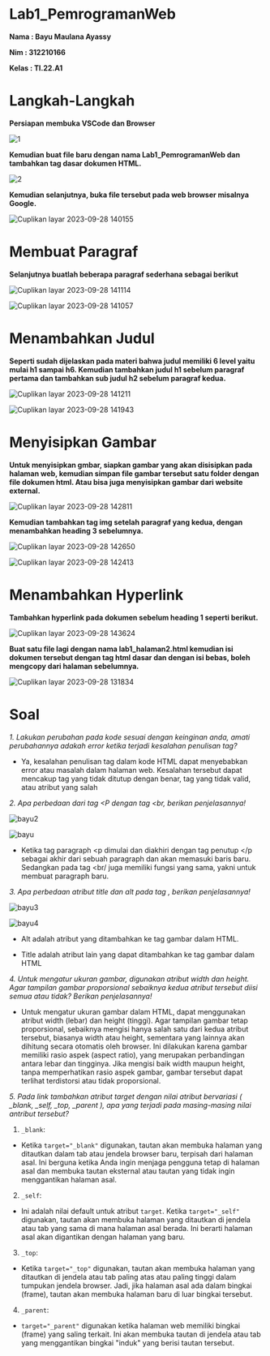 # Lab1_PemrogramanWeb
 **Nama  : Bayu Maulana Ayassy**
 
 **Nim   : 312210166**
 
 **Kelas : TI.22.A1**

 # Langkah-Langkah
 **Persiapan membuka VSCode dan Browser**

 ![1](https://github.com/Bayuayassy/Lab1_PemrogramanWeb/assets/115678251/e272222a-3413-481c-a50c-127be58c0129)

 **Kemudian buat file baru dengan nama Lab1_PemrogramanWeb dan tambahkan tag dasar dokumen HTML.**

![2](https://github.com/Bayuayassy/Lab1_PemrogramanWeb/assets/115678251/8170eb62-d02e-4c56-a666-05805ceb6385)

**Kemudian selanjutnya, buka file tersebut pada web browser misalnya Google.**

![Cuplikan layar 2023-09-28 140155](https://github.com/Bayuayassy/Lab1_PemrogramanWeb/assets/115678251/665edded-a3d8-40d7-aaf0-b35f745507b5)

# Membuat Paragraf
**Selanjutnya buatlah beberapa paragraf sederhana sebagai berikut**

![Cuplikan layar 2023-09-28 141114 ](https://github.com/Bayuayassy/Lab1_PemrogramanWeb/assets/115678251/daa4a255-b695-43da-b531-e7c9f7176c7b)

![Cuplikan layar 2023-09-28 141057](https://github.com/Bayuayassy/Lab1_PemrogramanWeb/assets/115678251/d62ab094-c119-4ff5-8ceb-3948ff2f9ee4)

# Menambahkan Judul
**Seperti sudah dijelaskan pada materi bahwa judul memiliki 6 level yaitu mulai h1 sampai h6.
Kemudian tambahkan judul h1 sebelum paragraf pertama dan tambahkan sub judul h2 sebelum
paragraf kedua.**

![Cuplikan layar 2023-09-28 141211](https://github.com/Bayuayassy/Lab1_PemrogramanWeb/assets/115678251/7d62f262-e6af-4e9e-86f4-89c037709edd)

![Cuplikan layar 2023-09-28 141943](https://github.com/Bayuayassy/Lab1_PemrogramanWeb/assets/115678251/3bc5d00d-2377-43d5-a562-88b75f6607b2)

# Menyisipkan Gambar 
**Untuk menyisipkan gmbar, siapkan gambar yang akan disisipkan pada halaman web, kemudian
simpan file gambar tersebut satu folder dengan file dokumen html. Atau bisa juga menyisipkan
gambar dari website external.**

![Cuplikan layar 2023-09-28 142811](https://github.com/Bayuayassy/Lab1_PemrogramanWeb/assets/115678251/8d02d41e-6504-4c0c-bec0-557b84fbc8d1)

**Kemudian tambahkan tag img setelah paragraf yang kedua, dengan menambahkan heading 3
sebelumnya.**

![Cuplikan layar 2023-09-28 142650](https://github.com/Bayuayassy/Lab1_PemrogramanWeb/assets/115678251/b315d57e-1fc8-45de-a33e-9d0172eac3d5)

![Cuplikan layar 2023-09-28 142413](https://github.com/Bayuayassy/Lab1_PemrogramanWeb/assets/115678251/0f37a2b8-f788-4719-ba41-10510a50d4ed)

# Menambahkan Hyperlink
**Tambahkan hyperlink pada dokumen sebelum heading 1 seperti berikut.**

![Cuplikan layar 2023-09-28 143624](https://github.com/Bayuayassy/Lab1_PemrogramanWeb/assets/115678251/e2a89c84-469c-4d6b-a4ce-fd662afcbac8)

**Buat satu file lagi dengan nama lab1_halaman2.html kemudian isi dokumen tersebut dengan tag
html dasar dan dengan isi bebas, boleh mengcopy dari halaman sebelumnya.**

![Cuplikan layar 2023-09-28 131834](https://github.com/Bayuayassy/Lab1_PemrogramanWeb/assets/115678251/a510dd7d-29a4-4bba-8935-34b379671bc3)














 

 

# Soal
 *1. Lakukan perubahan pada kode sesuai dengan keinginan anda, amati perubahannya adakah
error ketika terjadi kesalahan penulisan tag?*

- Ya, kesalahan penulisan tag dalam kode HTML dapat menyebabkan error atau masalah dalam halaman web. Kesalahan tersebut dapat mencakup tag yang tidak ditutup dengan benar, tag yang tidak valid, atau atribut yang salah

*2. Apa perbedaan dari tag <P dengan tag <br, berikan penjelasannya!*

![bayu2](https://github.com/Bayuayassy/Lab1_PemrogramanWeb/assets/115678251/e38d0708-5b3a-4992-b623-ccc143501970)

![bayu](https://github.com/Bayuayassy/Lab1_PemrogramanWeb/assets/115678251/18b4fb7e-fd4e-4d25-97e7-e436fd10fff3)

- Ketika tag paragraph <p dimulai dan diakhiri dengan tag penutup </p sebagai akhir dari sebuah paragraph dan akan memasuki baris baru. Sedangkan pada tag <br/ juga memiliki fungsi yang sama, yakni untuk membuat paragraph baru.

*3. Apa perbedaan atribut title dan alt pada tag <img>, berikan penjelasannya!*

![bayu3](https://github.com/Bayuayassy/Lab1_PemrogramanWeb/assets/115678251/bb2a2330-4f61-4515-9a90-6bbd38206096)

![bayu4](https://github.com/Bayuayassy/Lab1_PemrogramanWeb/assets/115678251/0fc93e06-a5c5-457a-b6d2-9945234ecff9)

- Alt adalah atribut yang ditambahkan ke tag gambar dalam HTML.
  
- Title adalah atribut lain yang dapat ditambahkan ke tag gambar dalam HTML

*4. Untuk mengatur ukuran gambar, digunakan atribut width dan height. Agar tampilan gambar
proporsional sebaiknya kedua atribut tersebut diisi semua atau tidak? Berikan penjelasannya!*

- Untuk mengatur ukuran gambar dalam HTML, dapat menggunakan atribut width (lebar) dan height (tinggi). Agar tampilan gambar tetap proporsional, sebaiknya mengisi hanya salah satu dari kedua atribut tersebut, biasanya width atau height, sementara yang lainnya akan dihitung secara otomatis oleh browser. Ini dilakukan karena gambar memiliki rasio aspek (aspect ratio), yang merupakan perbandingan antara lebar dan tingginya. Jika mengisi baik width maupun height, tanpa memperhatikan rasio aspek gambar, gambar tersebut dapat terlihat terdistorsi atau tidak proporsional.

*5. Pada link tambahkan atribut target dengan nilai atribut bervariasi ( _blank, _self, _top,
_parent ), apa yang terjadi pada masing-masing nilai antribut tersebut?*

  1. `_blank`:
   - Ketika `target="_blank"` digunakan, tautan akan membuka halaman yang ditautkan dalam tab atau 
     jendela browser baru, terpisah dari halaman asal. Ini berguna ketika Anda ingin menjaga pengguna 
     tetap di halaman asal dan membuka tautan eksternal atau tautan yang tidak ingin menggantikan halaman 
     asal.

  2. `_self`:
   - Ini adalah nilai default untuk atribut `target`. Ketika `target="_self"` digunakan, tautan akan 
     membuka halaman yang ditautkan di jendela atau tab yang sama di mana halaman asal berada. Ini 
     berarti halaman asal akan digantikan dengan halaman yang baru.

  3. `_top`:
   - Ketika `target="_top"` digunakan, tautan akan membuka halaman yang ditautkan di jendela atau tab 
     paling atas atau paling tinggi dalam tumpukan jendela browser. Jadi, jika halaman asal ada dalam 
     bingkai (frame), tautan akan membuka halaman baru di luar bingkai tersebut.

  4. `_parent`:
   - `target="_parent"` digunakan ketika halaman web memiliki bingkai (frame) yang saling terkait. Ini 
     akan membuka tautan di jendela atau tab yang menggantikan bingkai "induk" yang berisi tautan 
     tersebut.

 
